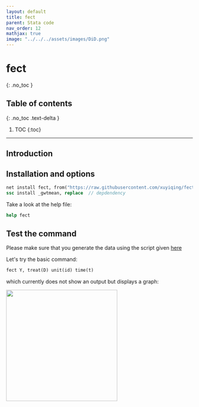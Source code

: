 ```yaml
---
layout: default
title: fect
parent: Stata code
nav_order: 12
mathjax: true
image: "../../../assets/images/DiD.png"
---
```


# fect
{: .no_toc }

## Table of contents
{: .no_toc .text-delta }

1. TOC
{:toc}

---

## Introduction



## Installation and options

```stata
net install fect, from("https://raw.githubusercontent.com/xuyiqing/fect_stata/master/") replace
ssc install _gwtmean, replace  // depdendency
```

Take a look at the help file:

```stata
help fect
```

## Test the command

Please make sure that you generate the data using the script given [here](https://asjadnaqvi.github.io/DiD/docs/code/06_03_data/) 


Let's try the basic command:

```stata
fect Y, treat(D) unit(id) time(t) 
```

which currently does not show an output but displays a graph:



<img src="../../../assets/images/fect_1.png" height="300">



